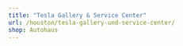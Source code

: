```yaml
---
title: "Tesla Gallery & Service Center"
url: /houston/tesla-gallery-und-service-center/
shop: Autohaus
---
```

